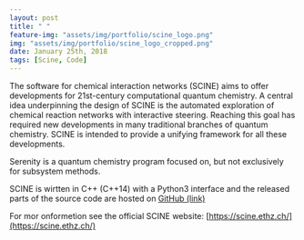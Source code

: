 ```yaml
---
layout: post
title: " "
feature-img: "assets/img/portfolio/scine_logo.png"
img: "assets/img/portfolio/scine_logo_cropped.png"
date: January 25th, 2018
tags: [Scine, Code]
---
```


The software for chemical interaction networks (SCINE) aims to offer developments 
for 21st-century computational quantum chemistry. 
A central idea underpinning the design of SCINE is the automated exploration of 
chemical reaction networks with interactive steering. Reaching this goal has required 
new developments in many traditional branches of quantum chemistry. 
SCINE is intended to provide a unifying framework for all these developments.

Serenity is a quantum chemistry program focused on, but not exclusively for subsystem methods.  
  
SCINE is wirtten in C++ (C++14) with a Python3 interface and the released parts of the source code are hosted on 
[GitHub (link)](https://github.com/qcscine)   
  
For mor onformetion see the official SCINE website: [https://scine.ethz.ch/](https://scine.ethz.ch/)
